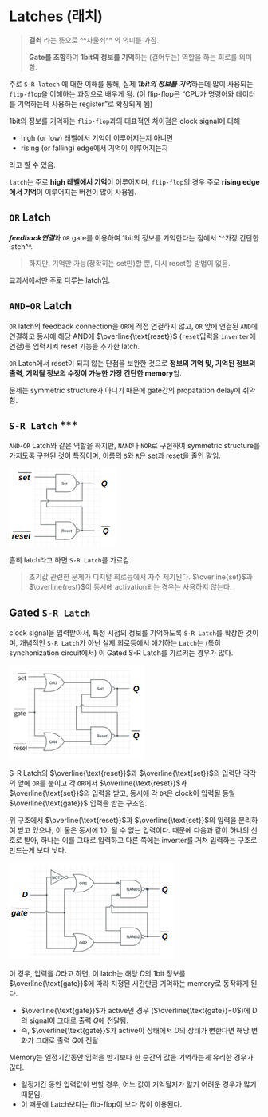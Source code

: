 # Latches (래치)

> **걸쇠** 라는 뜻으로 ^^자물쇠^^ 의 의미를 가짐.  
> 
> **Gate를 조합**하여 **1bit의 정보를 기억**하는 (걸어두는) 역할을 하는 회로를 의미함.

주로 `S-R latech` 에 대한 이해를 통해, 실제 ***1bit의 정보를 기억***하는데 많이 사용되는 `flip-flop`을 이해하는 과정으로 배우게 됨. 
(이 flip-flop은 “CPU가 명령어와 데이터를 기억하는데 사용하는 register”로 확장되게 됨)  

1bit의 정보를 기억하는 `flip-flop`과의 대표적인 차이점은 clock signal에 대해

* high (or low) 레벨에서 기억이 이루어지는지 아니면 
* rising (or falling) edge에서 기억이 이루어지는지

라고 할 수 있음.

`latch`는 주로 **high 레벨에서 기억**이 이루어지며, `flip-flop`의 경우 주로 **rising edge에서 기억**이 이루어지는 버전이 많이 사용됨. 

## `OR` Latch

***feedback연결***과 `OR` gate를 이용하여 1bit의 정보를 기억한다는 점에서 ^^가장 간단한 latch^^.

> 하지만, 기억만 가능(정확히는 set만)할 뿐, 다시 reset할 방법이 없음.

교과서에서만 주로 다루는 latch임.

## `AND`-`OR` Latch

`OR` latch의 feedback connection을 `OR`에 직접 연결하지 않고, `OR` 앞에 연결된 `AND`에 연결하고 동시에 해당 AND에 $\overline{\text{reset}}$ (`reset`입력을 `inverter`에 연결)을 입력시켜 reset 기능을 추가한 latch. 

`OR` Latch에서 reset이 되지 않는 단점을 보완한 것으로 **정보의 기억 및, 기억된 정보의 출력, 기억될 정보의 수정이 가능한 가장 간단한 memory**임.

문제는 symmetric structure가 아니기 때문에 gate간의 propatation delay에 취약함. 

## `S-R Latch` ***

`AND`-`OR` Latch와 같은 역할을 하지만, `NAND`나 `NOR`로 구현하여 symmetric structure를 가지도록 구현된 것이 특징이며, 이름의 `S`와 `R`은 set과 reset을 줄인 말임.  

![SR Latch](img/SR-Latch.png)

흔히 latch라고 하면 `S-R Latch`를 가르킴.

> 초기값 관련한 문제가 디지털 회로등에서 자주 제기된다. $\overline{set}$과 $\overline{rest}$이 동시에 activation되는 경우는 사용하지 않는다.

## Gated `S-R Latch`

clock signal을 입력받아서, 특정 시점의 정보를 기억하도록 `S-R Latch`를 확장한 것이며, 개념적인 `S-R Latch`가 아닌 실제 회로등에서 애기하는 `Latch`는 (특히 synchonization circuit에서) 이 Gated S-R Latch를 가르키는 경우가 많다.  

![gated Latch](img/gated%20latch.png)

S-R Latch의 $\overline{\text{reset}}$과 $\overline{\text{set}}$의 입력단 각각의 앞에 `OR`를 붙이고 각 `OR`에서 $\overline{\text{reset}}$과 $\overline{\text{set}}$의 입력을 받고, 동시에 각 `OR`은 clock이 입력될 동일 $\overline{\text{gate}}$ 입력을 받는 구조임.


위 구조에서 $\overline{\text{reset}}$과 $\overline{\text{set}}$의 입력을 분리하여 받고 있으나, 이 둘은 동시에 1이 될 수 없는 입력이다. 때문에 다음과 같이 하나의 신호로 받아, 하나는 이를 그대로 입력하고 다른 쪽에는 inverter를 거쳐 입력하는 구조로 만드는게 보다 낫다.  

![D Latch](img/D-Latch.png)

이 경우, 입력을 $D$라고 하면, 이 latch는 해당 $D$의 1bit 정보를 $\overline{\text{gate}}$에 따라 지정된 시간만큼 기억하는 memory로 동작하게 된다.

* $\overline{\text{gate}}$가 active인 경우 ($\overline{\text{gate}}=0$)에 D의 signal이 그대로 출력 $Q$에 전달됨.
* 즉, $\overline{\text{gate}}$가 active이 상태에서 $D$의 상태가 변한다면 해당 변화가 그대로 출력 $Q$에 전달

Memory는 일정기간동안 입력을 받기보다 한 순간의 값을 기억하는게 유리한 경우가 많다. 

* 일정기간 동안 입력값이 변할 경우, 어느 값이 기억될지가 알기 어려운 경우가 많기 때문임.
* 이 때문에 Latch보다는 flip-flop이 보다 많이 이용된다.
